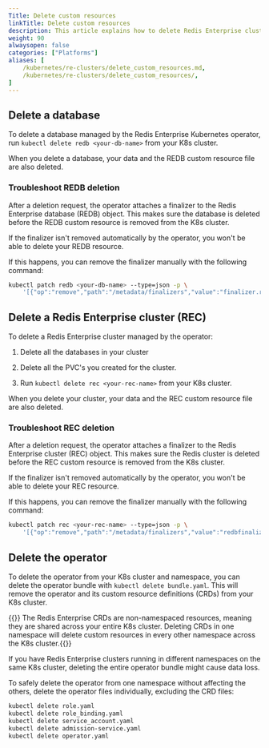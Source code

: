 ```yaml
---
Title: Delete custom resources
linkTitle: Delete custom resources
description: This article explains how to delete Redis Enterprise clusters and Redis Enterprise databases from your Kubernetes environment.
weight: 90
alwaysopen: false
categories: ["Platforms"]
aliases: [
    /kubernetes/re-clusters/delete_custom_resources.md,
    /kubernetes/re-clusters/delete_custom_resources/,
]
---
```


## Delete a database

To delete a database managed by the Redis Enterprise Kubernetes operator, run `kubectl delete redb <your-db-name>` from your K8s cluster.

When you delete a database, your data and the REDB custom resource file are also deleted.

### Troubleshoot REDB deletion

After a deletion request, the operator attaches a finalizer to the Redis Enterprise database (REDB) object. This makes sure the database is deleted before the REDB custom resource is removed from the K8s cluster.

If the finalizer isn't removed automatically by the operator, you won't be able to delete your REDB resource.

If this happens, you can remove the finalizer manually with the following command:

```sh
kubectl patch redb <your-db-name> --type=json -p \
    '[{"op":"remove","path":"/metadata/finalizers","value":"finalizer.redisenterprisedatabases.app.redislabs.com"}]'
```

## Delete a Redis Enterprise cluster (REC)

To delete a Redis Enterprise cluster managed by the operator:

1. Delete all the databases in your cluster

1. Delete all the PVC's you created for the cluster.

1. Run `kubectl delete rec <your-rec-name>` from your K8s cluster.

When you delete your cluster, your data and the REC custom resource file are also deleted.

### Troubleshoot REC deletion

After a deletion request, the operator attaches a finalizer to the Redis Enterprise cluster (REC) object. This makes sure the Redis cluster is deleted before the REC custom resource is removed from the K8s cluster.

If the finalizer isn't removed automatically by the operator, you won't be able to delete your REC resource.

If this happens, you can remove the finalizer manually with the following command:

```sh
kubectl patch rec <your-rec-name> --type=json -p \
    '[{"op":"remove","path":"/metadata/finalizers","value":"redbfinalizer.redisenterpriseclusters.app.redislabs.com"}]'
```

## Delete the operator

To delete the operator from your K8s cluster and namespace, you can delete the operator bundle with `kubectl delete bundle.yaml`. This will remove the operator and its custom resource definitions (CRDs) from your K8s cluster.

{{<warning>}} The Redis Enterprise CRDs are non-namespaced resources, meaning they are shared across your entire K8s cluster. Deleting CRDs in one namespace will delete custom resources in every other namespace across the K8s cluster.{{</warning>}}

If you have Redis Enterprise clusters running in different namespaces on the same K8s cluster, deleting the entire operator bundle might cause data loss.

To safely delete the operator from one namespace without affecting the others, delete the operator files individually, excluding the CRD files:

```sh
kubectl delete role.yaml
kubectl delete role_binding.yaml
kubectl delete service_account.yaml
kubectl delete admission-service.yaml
kubectl delete operator.yaml
```
